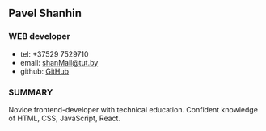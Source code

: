 ## Pavel Shanhin
### WEB developer

* tel: +37529 7529710
* email: shanMail@tut.by
* github: [GitHub](https://github.com/ShanhinPavel)

### SUMMARY 
  Novice frontend-developer with technical education.
  Confident knowledge of HTML, CSS, JavaScript, React.
